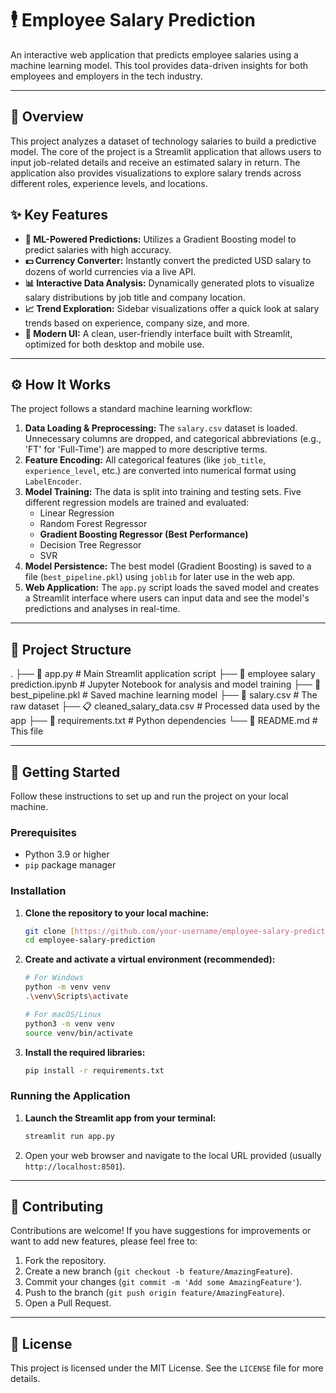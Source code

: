 # 🕴️ Employee Salary Prediction

An interactive web application that predicts employee salaries using a machine learning model. This tool provides data-driven insights for both employees and employers in the tech industry.

***

## 🌟 Overview

This project analyzes a dataset of technology salaries to build a predictive model. The core of the project is a Streamlit application that allows users to input job-related details and receive an estimated salary in return. The application also provides visualizations to explore salary trends across different roles, experience levels, and locations.

## ✨ Key Features

-   **🤖 ML-Powered Predictions:** Utilizes a Gradient Boosting model to predict salaries with high accuracy.
-   **💵 Currency Converter:** Instantly convert the predicted USD salary to dozens of world currencies via a live API.
-   **📊 Interactive Data Analysis:** Dynamically generated plots to visualize salary distributions by job title and company location.
-   **📈 Trend Exploration:** Sidebar visualizations offer a quick look at salary trends based on experience, company size, and more.
-   **🎨 Modern UI:** A clean, user-friendly interface built with Streamlit, optimized for both desktop and mobile use.

***

## ⚙️ How It Works

The project follows a standard machine learning workflow:

1.  **Data Loading & Preprocessing:** The `salary.csv` dataset is loaded. Unnecessary columns are dropped, and categorical abbreviations (e.g., 'FT' for 'Full-Time') are mapped to more descriptive terms.
2.  **Feature Encoding:** All categorical features (like `job_title`, `experience_level`, etc.) are converted into numerical format using `LabelEncoder`.
3.  **Model Training:** The data is split into training and testing sets. Five different regression models are trained and evaluated:
    -   Linear Regression
    -   Random Forest Regressor
    -   **Gradient Boosting Regressor (Best Performance)**
    -   Decision Tree Regressor
    -   SVR
4.  **Model Persistence:** The best model (Gradient Boosting) is saved to a file (`best_pipeline.pkl`) using `joblib` for later use in the web app.
5.  **Web Application:** The `app.py` script loads the saved model and creates a Streamlit interface where users can input data and see the model's predictions and analyses in real-time.

***

## 📂 Project Structure


.
├── 📄 app.py                   # Main Streamlit application script
├── 📓 employee salary prediction.ipynb # Jupyter Notebook for analysis and model training
├── 💾 best_pipeline.pkl        # Saved machine learning model
├── 📝 salary.csv               # The raw dataset
├── 📋 cleaned_salary_data.csv  # Processed data used by the app
├── 📜 requirements.txt         # Python dependencies
└── 📄 README.md                # This file


***

## 🚀 Getting Started

Follow these instructions to set up and run the project on your local machine.

### Prerequisites

-   Python 3.9 or higher
-   `pip` package manager

### Installation

1.  **Clone the repository to your local machine:**
    ```bash
    git clone [https://github.com/your-username/employee-salary-prediction.git](https://github.com/your-username/employee-salary-prediction.git)
    cd employee-salary-prediction
    ```

2.  **Create and activate a virtual environment (recommended):**
    ```bash
    # For Windows
    python -m venv venv
    .\venv\Scripts\activate

    # For macOS/Linux
    python3 -m venv venv
    source venv/bin/activate
    ```

3.  **Install the required libraries:**
    ```bash
    pip install -r requirements.txt
    ```

### Running the Application

1.  **Launch the Streamlit app from your terminal:**
    ```bash
    streamlit run app.py
    ```
2.  Open your web browser and navigate to the local URL provided (usually `http://localhost:8501`).

***

## 🤝 Contributing

Contributions are welcome! If you have suggestions for improvements or want to add new features, please feel free to:

1.  Fork the repository.
2.  Create a new branch (`git checkout -b feature/AmazingFeature`).
3.  Commit your changes (`git commit -m 'Add some AmazingFeature'`).
4.  Push to the branch (`git push origin feature/AmazingFeature`).
5.  Open a Pull Request.

***

## 📄 License

This project is licensed under the MIT License. See the `LICENSE` file for more details.
